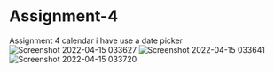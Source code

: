 # Assignment-4
Assignment 4 calendar
i have use a date picker
![Screenshot 2022-04-15 033627](https://user-images.githubusercontent.com/101120105/163497642-52b6b5a0-316e-4493-90f4-9ec7482df4cb.png)
![Screenshot 2022-04-15 033641](https://user-images.githubusercontent.com/101120105/163497645-8be3f747-095c-4551-9ef1-165bffd3424f.png)
![Screenshot 2022-04-15 033720](https://user-images.githubusercontent.com/101120105/163497648-f2baad95-49a3-4f7a-ad12-78b26dbd43af.png)
